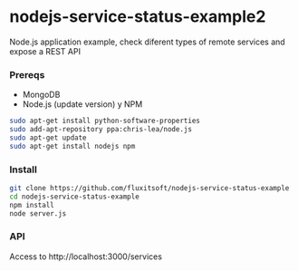 nodejs-service-status-example2
==============================

Node.js application example, check diferent types of remote services and expose a REST API


### Prereqs

- MongoDB
- Node.js (update version) y NPM

```bash
sudo apt-get install python-software-properties 
sudo add-apt-repository ppa:chris-lea/node.js 
sudo apt-get update 
sudo apt-get install nodejs npm
```

### Install

```bash
git clone https://github.com/fluxitsoft/nodejs-service-status-example
cd nodejs-service-status-example
npm install
node server.js
```


### API
Access to http://localhost:3000/services
